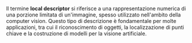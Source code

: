 Il termine **local descriptor** si riferisce a una rappresentazione numerica di una porzione limitata di un'immagine, spesso utilizzato nell'ambito della computer vision. Questo tipo di descrizione è fondamentale per molte applicazioni, tra cui il riconoscimento di oggetti, la localizzazione di punti chiave e la costruzione di modelli per la visione artificiale.